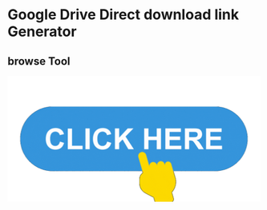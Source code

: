 # Google Drive Direct download link Generator
## browse Tool
[![](img/click-me.gif)](https://devtarak.github.io/Google-Drive-Direct-download-link-Generator/)
